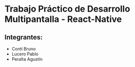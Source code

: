 # Trabajo Práctico de Desarrollo Multipantalla - React-Native

## Integrantes:
- Conti Bruno
- Lucero Pablo
- Peralta Agustín
